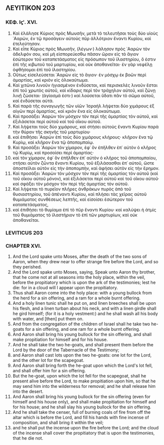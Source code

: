 ## ΛΕΥΙΤΙΚΟΝ 203
### ΚΕΦ. Ιϛʹ. XVI.

1.  Καὶ ἐλάλησε Κύριος πρὸς Μωυσῆν, μετὰ τὸ τελευτῆσαι τοὺς δύο υἱοὺς ᾿Ααρών, ἐν τῷ προσάγειν αὐτοὺς πῦρ ἀλλότριον ἔναντι Κυρίου, καὶ ἐτελεύτησαν.
2.  Καὶ εἶπε Κύριος πρὸς Μωυσῆν, (λέγων·) λάλησον πρὸς ᾿Ααρὼν τὸν ἀδελφόν σου, καὶ μὴ εἰσπορεύεσθω πᾶσαν ὥραν εἰς τὸ ἅγιον ἐσώτερον τοῦ καταπετάσματος εἰς πρόσωπον τοῦ ἱλαστηρίου, ὃ ἐστιν ἐπὶ τῆς κιβωτοῦ τοῦ μαρτυρίου, καὶ οὐκ ἀποθανεῖται· ἐν γὰρ νεφέλῃ ὀφθήσομαι ἐπὶ τοῦ ἱλαστηρίου.
3.  Οὕτως εἰσελεύσεται ᾿Ααρὼν εἰς τὸ ἅγιον· ἐν μόσχῳ ἐκ βοῶν περὶ ἁμαρτίας, καὶ κριὸν εἰς ὁλοκαύτωμα.
4.  Καὶ χιτῶνα λινοῦν ἡγιασμένον ἐνδύσεται, καὶ περισκελὲς λινοῦν ἔσται ἐπὶ τοῦ χρωτὸς αὐτοῦ, καὶ κίδαρις περὶ τὸν τράχηλον αὐτοῦ, καὶ ζώνῃ λινῇ ζώσεται· (ἁγίασμά ἐστι·) καὶ λούσεται ὕδατι πᾶν τὸ σῶμα αὐτοῦ, καὶ ἐνδύσεται αὐτά.
5.  Καὶ παρὰ τῆς συναγωγῆς τῶν υἱῶν ᾿Ισραὴλ λήψεται δύο χιμάρους ἐξ αἰγῶν περὶ ἁμαρτίας, καὶ κριὸν ἕνα εἰς ὁλοκαύτωμα.
6.  Καὶ προσάξει ᾿Ααρὼν τὸν μόσχον τὸν περὶ τῆς ἁμαρτίας τὸν αὐτοῦ, καὶ ἐξιλάσεται περὶ αὐτοῦ καὶ τοῦ οἴκου αὐτοῦ.
7.  Καὶ λήψεται τοὺς δύο χιμάρους, καὶ στήσει αὐτοὺς ἔναντι Κυρίου παρὰ τὴν θύραν τῆς σκηνῆς τοῦ μαρτυρίου·
8.  καὶ ἐπιθήσει ᾿Ααρὼν ἐπὶ τοὺς δύο χιμάρους κλήρους· κλῆρον ἕνα τῷ Κυρίῳ, καὶ κλῆρον ἕνα τῷ ἀποπομπαίῳ.
9.  Καὶ προσάξει ᾿Ααρὼν τὸν χίμαρον, ἐφ᾿ ὃν ἐπῆλθεν ἐπ᾿ αὐτὸν ὁ κλῆρος τῷ Κυρίῳ, καὶ προσοίσει περὶ ἁμαρτίας·
10. καὶ τὸν χίμαρον, ἐφ᾿ ὃν ἐπῆλθεν ἐπ᾿ αὐτὸν ὁ κλῆρος τοῦ ἀποπομπαίου, στήσει αὐτὸν ζῶντα ἔναντι Κυρίου, τοῦ ἐξιλάσασθαι ἐπ᾿ αὐτοῦ, ὥστε ἀποστεῖλαι αὐτὸν εἰς τὴν ἀποπομπὴν, καὶ ἀφήσει αὐτὸν εἰς τὴν ἔρημον.
11. Καὶ προσάξει ᾿Ααρὼν τὸν μόσχον τὸν περὶ τῆς ἁμαρτίας τὸν αὐτοῦ (καὶ τοῦ οἴκου αὐτοῦ μόνον), καὶ ἐξιλάσεται περὶ αὐτοῦ καὶ τοῦ οἴκου αὐτοῦ· καὶ σφάξει τὸν μόσχον τὸν περὶ τῆς ἁμαρτίας τὸν αὐτοῦ.
12. Καὶ λήψεται τὸ πυρεῖον πλῆρες ἀνθράκων πυρὸς ἀπὸ τοῦ θυσιαστηρίου, τοῦ ἀπέναντι Κυρίου, καὶ πλήσει τὰς χεῖρας αὐτοῦ θυμιάματος συνθέσεως λεπτῆς, καὶ εἰσοίσει ἐσώτερον τοῦ καταπετάσματος,
13. καὶ ἐπιθήσει τὸ θυμίαμα ἐπὶ τὸ πῦρ ἔναντι Κυρίου· καὶ καλύψει ἡ ἀτμὶς τοῦ θυμιάματος τὸ ἱλαστήριον τὸ ἐπὶ τῶν μαρτυρίων, καὶ οὐκ ἀποθανεῖται.

### LEVITICUS 203
### CHAPTER XVI.

1.  And the Lord spake unto Moses, after the death of the two sons of Aaron, when they drew near to offer strange fire before the Lord, and so they perished.
2.  And the Lord spake unto Moses, saying, Speak unto Aaron thy brother, that he come not at all seasons into the holy place, within the veil, before the propitiatory which is upon the ark of the testimonies; lest he die: for in a cloud will I appear upon the propitiatory.
3.  Thus shall Aaron come into the holy place: with a young bullock from the herd for a sin offering, and a ram for a whole burnt offering.
4.  And a holy linen tunic shall he put on, and linen breeches shall be upon his flesh, and a linen turban about his neck, and with a linen girdle shall he gird himself; (for it is a holy vestment:) and he shall wash all his body with water, and [then] put them on.
5.  And from the congregation of the children of Israel shall he take two he-goats for a sin offering, and one ram for a whole burnt offering.
6.  And Aaron shall bring his young bullock for the sin offering, and shall make propitiation for himself and for his house.
7.  And he shall take the two he-goats, and shall present them before the Lord by the door of the Tabernacle of the Testimony;
8.  and Aaron shall cast lots upon the two he-goats: one lot for the Lord, and the other lot for the scapegoat.
9.  And Aaron shall bring forth the he-goat upon which the Lord's lot fell, and shall offer him for a sin offering.
10. But the he-goat, upon which the lot fell for the scapegoat, shall he present alive before the Lord, to make propitiation upon him, so that he may send him into the wilderness for removal; and he shall release him into the desert.
11. And Aaron shall bring his young bullock for the sin offering (even for himself and his house only), and shall make propitiation for himself and for his house; and he shall slay his young bullock for the sin offering.
12. And he shall take the censer, full of burning coals of fire from off the altar which is before the Lord, and fill his hands with fine incense of composition, and shall bring it within the veil;
13. and he shall put the incense upon the fire before the Lord; and the cloud of the incense shall cover the propitiatory that is upon the testimonies, that he die not.